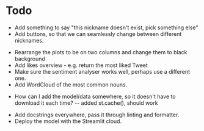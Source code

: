 # Todo

- Add something to say "this nickname doesn't exist, pick something else"
- Add buttons, so that we can seamlessly change between different nicknames.
* Rearrange the plots to be on two columns and change them to black background
* Add likes overview - e.g. return the most liked Tweet 
* Make sure the sentiment analyser works well, perhaps use a different one.
* Add WordCloud of the most common nouns.

- How can I add the model/data somewhere, so it doesn't have to download it each time?
    -- added st.cache(), should work

* Add docstrings everywhere, pass it through linting and formatter.
* Deploy the model with the Streamlit cloud.